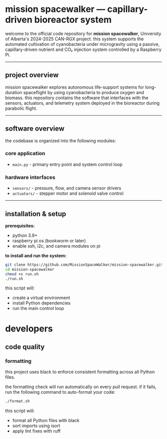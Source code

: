# mission spacewalker — capillary-driven bioreactor system

welcome to the official code repository for **mission spacewalker**, University of Alberta's 2024-2025 CAN-RGX project. this system supports the automated cultivation of cyanobacteria under microgravity using a passive, capillary-driven nutrient and CO₂ injection system controlled by a Raspberry Pi.

---

## project overview

mission spacewalker explores autonomous life-support systems for long-duration spaceflight by using cyanobacteria to produce oxygen and biomass. this repository contains the software that interfaces with the sensors, actuators, and telemetry system deployed in the bioreactor during parabolic flight.

---

## software overview

the codebase is organized into the following modules:

### core application

- `main.py` - primary entry point and system control loop

### hardware interfaces

- `sensors/` - pressure, flow, and camera sensor drivers
- `actuators/` - stepper motor and solenoid valve control

---

## installation & setup

**prerequisites:**
- python 3.9+
- raspberry pi os (bookworm or later)
- enable ssh, i2c, and camera modules on pi

**to install and run the system:**

```bash
git clone https://github.com/MissionSpaceWalker/mission-spacewalker.git
cd mission-spacewalker
chmod +x run.sh
./run.sh
```

this script will:
- create a virtual environment
- install Python dependencies
- run the main control loop

# developers

## code quality

### formatting
this project uses black to enforce consistent formatting across all Python files.

the formatting check will run automatically on every pull request.
if it fails, run the following command to auto-format your code:

```bash
./format.sh
```

this script will:
- format all Python files with black
- sort imports using isort
- apply lint fixes with ruff

